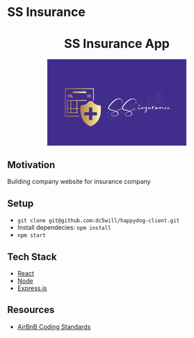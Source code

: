 # SS Insurance
<h1 align="center">SS Insurance App</h1>

<p align="center">
    <img src="src/images/placeholder_logo.png" alt="Temp Logo" width="320">
</p>

## Motivation

Building company website for insurance company

## Setup
- `git clone git@github.com:dc5will/happydog-client.git`
- Install dependecies: `npm install`
- `npm start`

## Tech Stack
- [React](https://github.com/facebook/react)
- [Node](https://github.com/nodejs/node)
- [Express.js](https://github.com/expressjs/express)

## Resources
- [AirBnB Coding Standards](https://github.com/airbnb/javascript)